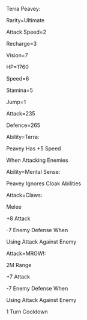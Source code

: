 Terra Peavey:

Rarity=Ultimate

Attack Speed=2

Recharge=3

Vision=7

HP=1760

Speed=6

Stamina=5

Jump=1

Attack=235

Defence=265

Ability=Terra:

Peavey Has +5 Speed

When Attacking Enemies

Ability=Mental Sense:

Peavey Ignores Cloak Abilities

Attack=Claws:

Melee

+8 Attack

-7 Enemy Defense When

Using Attack Against Enemy

Attack=MROW!:

2M Range

+7 Attack

-7 Enemy Defense When

Using Attack Against Enemy

1 Turn Cooldown
